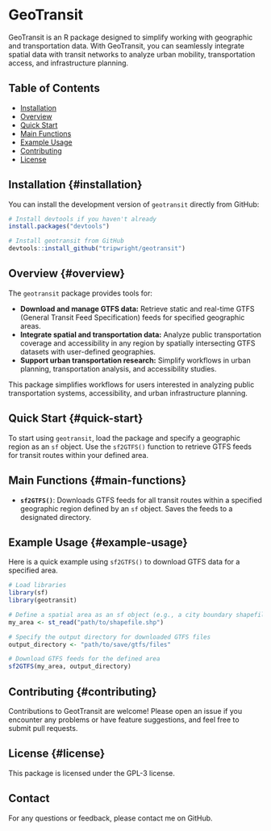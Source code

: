 # GeoTransit

GeoTransit is an R package designed to simplify working with geographic and transportation data. With GeoTransit, you can seamlessly integrate spatial data with transit networks to analyze urban mobility, transportation access, and infrastructure planning.

## Table of Contents

-   [Installation](#installation)
-   [Overview](#overview)
-   [Quick Start](#quick-start)
-   [Main Functions](#main-functions)
-   [Example Usage](#example-usage)
-   [Contributing](#contributing)
-   [License](#license)

## Installation {#installation}

You can install the development version of `geotransit` directly from GitHub:

``` r
# Install devtools if you haven't already
install.packages("devtools")

# Install geotransit from GitHub
devtools::install_github("tripwright/geotransit")
```

## Overview {#overview}

The `geotransit` package provides tools for:

-   **Download and manage GTFS data:** Retrieve static and real-time GTFS (General Transit Feed Specification) feeds for specified geographic areas.
-   **Integrate spatial and transportation data:** Analyze public transportation coverage and accessibility in any region by spatially intersecting GTFS datasets with user-defined geographies.
-   **Support urban transportation research:** Simplify workflows in urban planning, transportation analysis, and accessibility studies.

This package simplifies workflows for users interested in analyzing public transportation systems, accessibility, and urban infrastructure planning.

## Quick Start {#quick-start}

To start using `geotransit`, load the package and specify a geographic region as an `sf` object. Use the `sf2GTFS()` function to retrieve GTFS feeds for transit routes within your defined area.

## Main Functions {#main-functions}

-   **`sf2GTFS()`**: Downloads GTFS feeds for all transit routes within a specified geographic region defined by an `sf` object. Saves the feeds to a designated directory.

## Example Usage {#example-usage}

Here is a quick example using `sf2GTFS()` to download GTFS data for a specified area.

``` r
# Load libraries
library(sf)
library(geotransit)

# Define a spatial area as an sf object (e.g., a city boundary shapefile)
my_area <- st_read("path/to/shapefile.shp")

# Specify the output directory for downloaded GTFS files
output_directory <- "path/to/save/gtfs/files"

# Download GTFS feeds for the defined area
sf2GTFS(my_area, output_directory)
```

## Contributing {#contributing}

Contributions to GeotTransit are welcome! Please open an issue if you encounter any problems or have feature suggestions, and feel free to submit pull requests.

## License {#license}

This package is licensed under the GPL-3 license.

## Contact

For any questions or feedback, please contact me on GitHub.
